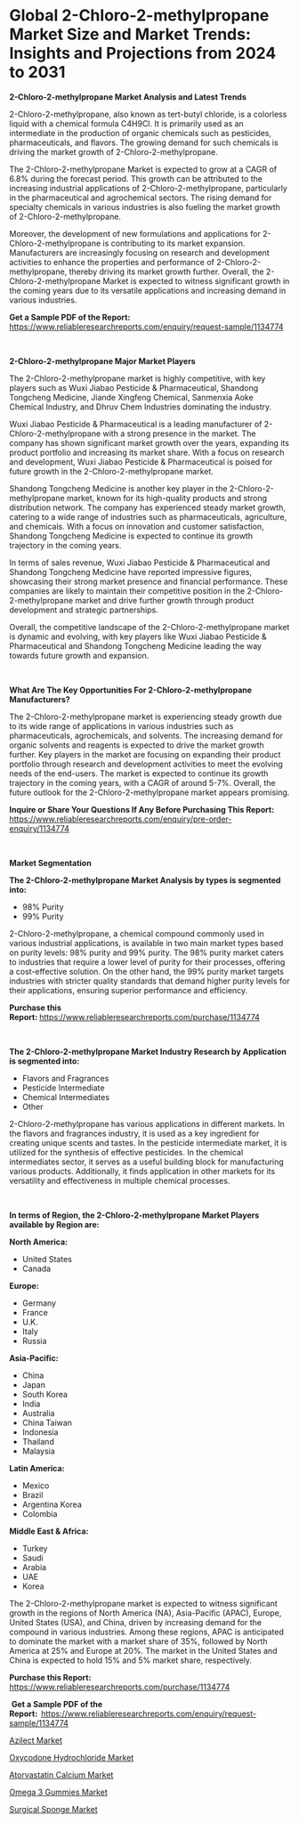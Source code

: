 <p><h1>Global 2-Chloro-2-methylpropane Market Size and Market Trends: Insights and Projections from 2024 to 2031</h1></p><p><strong>2-Chloro-2-methylpropane Market Analysis and Latest Trends</strong></p>
<p><p>2-Chloro-2-methylpropane, also known as tert-butyl chloride, is a colorless liquid with a chemical formula C4H9Cl. It is primarily used as an intermediate in the production of organic chemicals such as pesticides, pharmaceuticals, and flavors. The growing demand for such chemicals is driving the market growth of 2-Chloro-2-methylpropane.</p><p>The 2-Chloro-2-methylpropane Market is expected to grow at a CAGR of 6.8% during the forecast period. This growth can be attributed to the increasing industrial applications of 2-Chloro-2-methylpropane, particularly in the pharmaceutical and agrochemical sectors. The rising demand for specialty chemicals in various industries is also fueling the market growth of 2-Chloro-2-methylpropane.</p><p>Moreover, the development of new formulations and applications for 2-Chloro-2-methylpropane is contributing to its market expansion. Manufacturers are increasingly focusing on research and development activities to enhance the properties and performance of 2-Chloro-2-methylpropane, thereby driving its market growth further. Overall, the 2-Chloro-2-methylpropane Market is expected to witness significant growth in the coming years due to its versatile applications and increasing demand in various industries.</p></p>
<p><strong>Get a Sample PDF of the Report:&nbsp;</strong> <a href="https://www.reliableresearchreports.com/enquiry/request-sample/1134774">https://www.reliableresearchreports.com/enquiry/request-sample/1134774</a></p>
<p>&nbsp;</p>
<p><strong>2-Chloro-2-methylpropane Major Market Players</strong></p>
<p><p>The 2-Chloro-2-methylpropane market is highly competitive, with key players such as Wuxi Jiabao Pesticide & Pharmaceutical, Shandong Tongcheng Medicine, Jiande Xingfeng Chemical, Sanmenxia Aoke Chemical Industry, and Dhruv Chem Industries dominating the industry.</p><p>Wuxi Jiabao Pesticide & Pharmaceutical is a leading manufacturer of 2-Chloro-2-methylpropane with a strong presence in the market. The company has shown significant market growth over the years, expanding its product portfolio and increasing its market share. With a focus on research and development, Wuxi Jiabao Pesticide & Pharmaceutical is poised for future growth in the 2-Chloro-2-methylpropane market.</p><p>Shandong Tongcheng Medicine is another key player in the 2-Chloro-2-methylpropane market, known for its high-quality products and strong distribution network. The company has experienced steady market growth, catering to a wide range of industries such as pharmaceuticals, agriculture, and chemicals. With a focus on innovation and customer satisfaction, Shandong Tongcheng Medicine is expected to continue its growth trajectory in the coming years.</p><p>In terms of sales revenue, Wuxi Jiabao Pesticide & Pharmaceutical and Shandong Tongcheng Medicine have reported impressive figures, showcasing their strong market presence and financial performance. These companies are likely to maintain their competitive position in the 2-Chloro-2-methylpropane market and drive further growth through product development and strategic partnerships.</p><p>Overall, the competitive landscape of the 2-Chloro-2-methylpropane market is dynamic and evolving, with key players like Wuxi Jiabao Pesticide & Pharmaceutical and Shandong Tongcheng Medicine leading the way towards future growth and expansion.</p></p>
<p>&nbsp;</p>
<p><strong>What Are The Key Opportunities For 2-Chloro-2-methylpropane Manufacturers?</strong></p>
<p><p>The 2-Chloro-2-methylpropane market is experiencing steady growth due to its wide range of applications in various industries such as pharmaceuticals, agrochemicals, and solvents. The increasing demand for organic solvents and reagents is expected to drive the market growth further. Key players in the market are focusing on expanding their product portfolio through research and development activities to meet the evolving needs of the end-users. The market is expected to continue its growth trajectory in the coming years, with a CAGR of around 5-7%. Overall, the future outlook for the 2-Chloro-2-methylpropane market appears promising.</p></p>
<p><strong>Inquire or Share Your Questions If Any Before Purchasing This Report:</strong> <a href="https://www.reliableresearchreports.com/enquiry/pre-order-enquiry/1134774">https://www.reliableresearchreports.com/enquiry/pre-order-enquiry/1134774</a></p>
<p>&nbsp;</p>
<p><strong>Market Segmentation</strong></p>
<p><strong>The 2-Chloro-2-methylpropane Market Analysis by types is segmented into:</strong></p>
<p><ul><li>98% Purity</li><li>99% Purity</li></ul></p>
<p><p>2-Chloro-2-methylpropane, a chemical compound commonly used in various industrial applications, is available in two main market types based on purity levels: 98% purity and 99% purity. The 98% purity market caters to industries that require a lower level of purity for their processes, offering a cost-effective solution. On the other hand, the 99% purity market targets industries with stricter quality standards that demand higher purity levels for their applications, ensuring superior performance and efficiency.</p></p>
<p><strong>Purchase this Report:&nbsp;</strong><a href="https://www.reliableresearchreports.com/purchase/1134774">https://www.reliableresearchreports.com/purchase/1134774</a></p>
<p>&nbsp;</p>
<p><strong>The 2-Chloro-2-methylpropane Market Industry Research by Application is segmented into:</strong></p>
<p><ul><li>Flavors and Fragrances</li><li>Pesticide Intermediate</li><li>Chemical Intermediates</li><li>Other</li></ul></p>
<p><p>2-Chloro-2-methylpropane has various applications in different markets. In the flavors and fragrances industry, it is used as a key ingredient for creating unique scents and tastes. In the pesticide intermediate market, it is utilized for the synthesis of effective pesticides. In the chemical intermediates sector, it serves as a useful building block for manufacturing various products. Additionally, it finds application in other markets for its versatility and effectiveness in multiple chemical processes.</p></p>
<p>&nbsp;</p>
<p><strong>In terms of Region, the 2-Chloro-2-methylpropane Market Players available by Region are:</strong></p>
<p>
    <p> <strong> North America: </strong>
        <ul>
            <li>United States</li>
            <li>Canada</li>
        </ul>
        </p> 
    <p> <strong> Europe: </strong>
        <ul>
            <li>Germany</li>
            <li>France</li>
            <li>U.K.</li>
            <li>Italy</li>
            <li>Russia</li>
        </ul>
        </p> 
    <p> <strong> Asia-Pacific: </strong>
        <ul>
            <li>China</li>
            <li>Japan</li>
            <li>South Korea</li>
            <li>India</li>
            <li>Australia</li>
            <li>China Taiwan</li>
            <li>Indonesia</li>
            <li>Thailand</li>
            <li>Malaysia</li>
        </ul>
        </p> 
    <p> <strong> Latin America: </strong>
        <ul>
            <li>Mexico</li>
            <li>Brazil</li>
            <li>Argentina Korea</li>
            <li>Colombia</li>
        </ul>
        </p> 
    <p> <strong> Middle East & Africa: </strong>
        <ul>
            <li>Turkey</li>
            <li>Saudi</li>
            <li>Arabia</li>
            <li>UAE</li>
            <li>Korea</li>
        </ul>
    </p>
    </p>
<p><p>The 2-Chloro-2-methylpropane market is expected to witness significant growth in the regions of North America (NA), Asia-Pacific (APAC), Europe, United States (USA), and China, driven by increasing demand for the compound in various industries. Among these regions, APAC is anticipated to dominate the market with a market share of 35%, followed by North America at 25% and Europe at 20%. The market in the United States and China is expected to hold 15% and 5% market share, respectively.</p></p>
<p><strong>Purchase this Report: </strong><a href="https://www.reliableresearchreports.com/purchase/1134774">https://www.reliableresearchreports.com/purchase/1134774</a></p>
<p>&nbsp;<strong>Get a Sample PDF of the Report:&nbsp;&nbsp;</strong><a href="https://www.reliableresearchreports.com/enquiry/request-sample/1134774">https://www.reliableresearchreports.com/enquiry/request-sample/1134774</a></p>
<p><strong></strong></p>
<p><p><a href="https://medium.com/@tiannathiel2023/azilect-market-competitive-analysis-market-trends-and-forecast-to-2031-7045ffd494ee">Azilect Market</a></p><p><a href="https://medium.com/@juliecastro06/oxycodone-hydrochloride-market-exploring-market-share-market-trends-and-future-growth-47bda937f8ea">Oxycodone Hydrochloride Market</a></p><p><a href="https://medium.com/@tiannathiel2023/atorvastatin-calcium-market-the-key-to-successful-business-strategy-forecast-till-2031-a724af1b5fcc">Atorvastatin Calcium Market</a></p><p><a href="https://medium.com/@tiffanytran1905/omega-3-gummies-market-comprehensive-assessment-by-type-application-and-geography-e28900483a89">Omega 3 Gummies Market</a></p><p><a href="https://medium.com/@juliecastro06/surgical-sponge-market-size-reveals-the-best-marketing-channels-in-global-industry-00dd19e3a9d5">Surgical Sponge Market</a></p></p>
